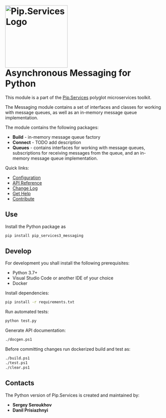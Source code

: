 # <img src="https://uploads-ssl.webflow.com/5ea5d3315186cf5ec60c3ee4/5edf1c94ce4c859f2b188094_logo.svg" alt="Pip.Services Logo" width="200"> <br/> Asynchronous Messaging for Python

This module is a part of the [Pip.Services](http://pipservices.org) polyglot microservices toolkit.

The Messaging module contains a set of interfaces and classes for working with message queues, as well as an in-memory message queue implementation. 

The module contains the following packages:

- **Build** - in-memory message queue factory
- **Connect** - TODO add description
- **Queues** - contains interfaces for working with message queues, subscriptions for receiving messages from the queue, and an in-memory message queue implementation.

<a name="links"></a> Quick links:

* [Configuration](https://www.pipservices.org/recipies/configuration)
* [API Reference](https://pip-services3-python.github.io/pip-services3-messaging-python/index.html)
* [Change Log](CHANGELOG.md)
* [Get Help](https://www.pipservices.org/community/help)
* [Contribute](https://www.pipservices.org/community/contribute)

## Use

Install the Python package as
```bash
pip install pip_services3_messaging
```

## Develop

For development you shall install the following prerequisites:
* Python 3.7+
* Visual Studio Code or another IDE of your choice
* Docker

Install dependencies:
```bash
pip install -r requirements.txt
```

Run automated tests:
```bash
python test.py
```

Generate API documentation:
```bash
./docgen.ps1
```

Before committing changes run dockerized build and test as:
```bash
./build.ps1
./test.ps1
./clear.ps1
```

## Contacts

The Python version of Pip.Services is created and maintained by:
- **Sergey Seroukhov**
- **Danil Prisiazhnyi**
